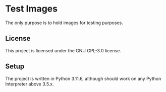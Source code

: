 # Test Images

The only purpose is to hold images for testing purposes.


## License

This project is licensed under the GNU GPL-3.0 license.


## Setup

The project is written in Python 3.11.6, although should work on any Python Interpreter above 3.5.x.
